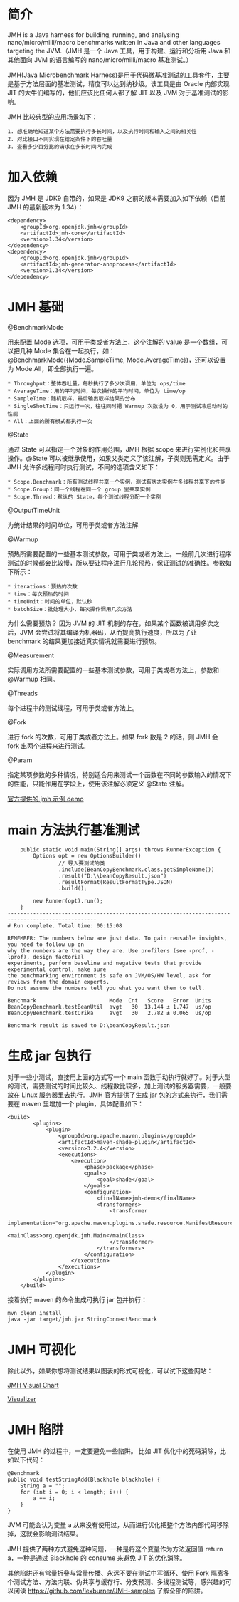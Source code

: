 # 简介

JMH is a Java harness for building, running, and analysing nano/micro/milli/macro benchmarks written in Java and other languages targeting the JVM.（JMH 是一个 Java 工具，用于构建、运行和分析用 Java 和其他面向 JVM 的语言编写的 nano/micro/milli/macro 基准测试。）

JMH(Java Microbenchmark Harness)是用于代码微基准测试的工具套件，主要是基于方法层面的基准测试，精度可以达到纳秒级。该工具是由 Oracle 内部实现 JIT 的大牛们编写的，他们应该比任何人都了解 JIT 以及 JVM 对于基准测试的影响。

JMH 比较典型的应用场景如下：

    1. 想准确地知道某个方法需要执行多长时间，以及执行时间和输入之间的相关性
    2. 对比接口不同实现在给定条件下的吞吐量 
    3. 查看多少百分比的请求在多长时间内完成
    
# 加入依赖

因为 JMH 是 JDK9 自带的，如果是 JDK9 之前的版本需要加入如下依赖（目前 JMH 的最新版本为 1.34）：

```$xslt
<dependency>
    <groupId>org.openjdk.jmh</groupId>
    <artifactId>jmh-core</artifactId>
    <version>1.34</version>
</dependency>
<dependency>
    <groupId>org.openjdk.jmh</groupId>
    <artifactId>jmh-generator-annprocess</artifactId>
    <version>1.34</version>
</dependency>
```
# JMH 基础

@BenchmarkMode

用来配置 Mode 选项，可用于类或者方法上，这个注解的 value 是一个数组，可以把几种 Mode 集合在一起执行，如：@BenchmarkMode({Mode.SampleTime, Mode.AverageTime})，还可以设置为 Mode.All，即全部执行一遍。


	* Throughput：整体吞吐量，每秒执行了多少次调用，单位为 ops/time
    * AverageTime：用的平均时间，每次操作的平均时间，单位为 time/op
    * SampleTime：随机取样，最后输出取样结果的分布 
    * SingleShotTime：只运行一次，往往同时把 Warmup 次数设为 0，用于测试冷启动时的性能
	* All：上面的所有模式都执行一次

@State

通过 State 可以指定一个对象的作用范围，JMH 根据 scope 来进行实例化和共享操作。@State 可以被继承使用，如果父类定义了该注解，子类则无需定义。由于 JMH 允许多线程同时执行测试，不同的选项含义如下：

	* Scope.Benchmark：所有测试线程共享一个实例，测试有状态实例在多线程共享下的性能
	* Scope.Group：同一个线程在同一个 group 里共享实例
	* Scope.Thread：默认的 State，每个测试线程分配一个实例

@OutputTimeUnit

为统计结果的时间单位，可用于类或者方法注解

@Warmup

预热所需要配置的一些基本测试参数，可用于类或者方法上。一般前几次进行程序测试的时候都会比较慢，所以要让程序进行几轮预热，保证测试的准确性。参数如下所示：

	* iterations：预热的次数
	* time：每次预热的时间
	* timeUnit：时间的单位，默认秒
	* batchSize：批处理大小，每次操作调用几次方法

为什么需要预热？ 因为 JVM 的 JIT 机制的存在，如果某个函数被调用多次之后，JVM 会尝试将其编译为机器码，从而提高执行速度，所以为了让 benchmark 的结果更加接近真实情况就需要进行预热。

@Measurement

实际调用方法所需要配置的一些基本测试参数，可用于类或者方法上，参数和 @Warmup 相同。

@Threads

每个进程中的测试线程，可用于类或者方法上。

@Fork

进行 fork 的次数，可用于类或者方法上。如果 fork 数是 2 的话，则 JMH 会 fork 出两个进程来进行测试。

@Param

指定某项参数的多种情况，特别适合用来测试一个函数在不同的参数输入的情况下的性能，只能作用在字段上，使用该注解必须定义 @State 注解。

[官方提供的 jmh 示例 demo](http://hg.openjdk.java.net/code-tools/jmh/file/tip/jmh-samples/src/main/java/org/openjdk/jmh/samples/)

# main 方法执行基准测试

```$xslt
    public static void main(String[] args) throws RunnerException {
        Options opt = new OptionsBuilder()
                // 导入要测试的类
                .include(BeanCopyBenchmark.class.getSimpleName())
                .result("D:\\beanCopyResult.json")
                .resultFormat(ResultFormatType.JSON)
                .build();

        new Runner(opt).run();
    }
--------------------------------------------------------------------------------------------------
# Run complete. Total time: 00:15:08

REMEMBER: The numbers below are just data. To gain reusable insights, you need to follow up on
why the numbers are the way they are. Use profilers (see -prof, -lprof), design factorial
experiments, perform baseline and negative tests that provide experimental control, make sure
the benchmarking environment is safe on JVM/OS/HW level, ask for reviews from the domain experts.
Do not assume the numbers tell you what you want them to tell.

Benchmark                       Mode  Cnt   Score   Error  Units
BeanCopyBenchmark.testBeanUtil  avgt   30  13.144 ± 1.747  us/op
BeanCopyBenchmark.testOrika     avgt   30   2.782 ± 0.065  us/op

Benchmark result is saved to D:\beanCopyResult.json
```
# 生成 jar 包执行

对于一些小测试，直接用上面的方式写一个 main 函数手动执行就好了。对于大型的测试，需要测试的时间比较久、线程数比较多，加上测试的服务器需要，一般要放在 Linux 服务器里去执行。JMH 官方提供了生成 jar 包的方式来执行，我们需要在 maven 里增加一个 plugin，具体配置如下：

```$xslt
<build>
        <plugins>
            <plugin>
                <groupId>org.apache.maven.plugins</groupId>
                <artifactId>maven-shade-plugin</artifactId>
                <version>3.2.4</version>
                <executions>
                    <execution>
                        <phase>package</phase>
                        <goals>
                            <goal>shade</goal>
                        </goals>
                        <configuration>
                            <finalName>jmh-demo</finalName>
                            <transformers>
                                <transformer
                                        implementation="org.apache.maven.plugins.shade.resource.ManifestResourceTransformer">
                                    <mainClass>org.openjdk.jmh.Main</mainClass>
                                </transformer>
                            </transformers>
                        </configuration>
                    </execution>
                </executions>
            </plugin>
        </plugins>
    </build>
```
接着执行 maven 的命令生成可执行 jar 包并执行：
```$xslt
mvn clean install
java -jar target/jmh.jar StringConnectBenchmark
```
# JMH 可视化

除此以外，如果你想将测试结果以图表的形式可视化，可以试下这些网站：

[JMH Visual Chart](http://deepoove.com/jmh-visual-chart)

[Visualizer](https://jmh.morethan.io)

# JMH 陷阱

在使用 JMH 的过程中，一定要避免一些陷阱。 比如 JIT 优化中的死码消除，比如以下代码：

```$xslt
@Benchmark
public void testStringAdd(Blackhole blackhole) {
    String a = "";
    for (int i = 0; i < length; i++) {
        a += i;
    }
}
```
JVM 可能会认为变量 a 从来没有使用过，从而进行优化把整个方法内部代码移除掉，这就会影响测试结果。

JMH 提供了两种方式避免这种问题，一种是将这个变量作为方法返回值 return a，一种是通过 Blackhole 的 consume 来避免 JIT 的优化消除。

其他陷阱还有常量折叠与常量传播、永远不要在测试中写循环、使用 Fork 隔离多个测试方法、方法内联、伪共享与缓存行、分支预测、多线程测试等，感兴趣的可以阅读 https://github.com/lexburner/JMH-samples 了解全部的陷阱。